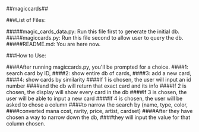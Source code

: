 ##magiccards##

###List of Files:


#####magic_cards_data.py: Run this file first to generate the initial db.
#####magiccards.py: Run this file second to allow user to query the db.
#####README.md: You are here now.


###How to Use:


####After running magiccards.py, you'll be prompted for a choice.
####1: search card by ID,
####2: show entire db of cards,
####3: add a new card,
####4: show cards by similarity
####If 1 is chosen, the user will input an id number
####and the db will return that exact card and its info
####If 2 is chosen, the display will show every card in the db
####If 3 is chosen, the user will be able to input a new card
####If 4 is chosen, the user will be asked to chose a column
####to narrow the search by (name, type, color,
####converted mana cost, rarity, price, artist, cardset)
####After they have chosen a way to narrow down the db,
####they will input the value for that column chosen.
